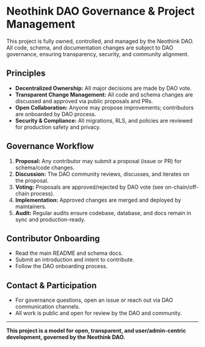 # Neothink DAO Governance & Project Management

This project is fully owned, controlled, and managed by the Neothink DAO. All code, schema, and documentation changes are subject to DAO governance, ensuring transparency, security, and community alignment.

## Principles
- **Decentralized Ownership:** All major decisions are made by DAO vote.
- **Transparent Change Management:** All code and schema changes are discussed and approved via public proposals and PRs.
- **Open Collaboration:** Anyone may propose improvements; contributors are onboarded by DAO process.
- **Security & Compliance:** All migrations, RLS, and policies are reviewed for production safety and privacy.

## Governance Workflow
1. **Proposal:** Any contributor may submit a proposal (issue or PR) for schema/code changes.
2. **Discussion:** The DAO community reviews, discusses, and iterates on the proposal.
3. **Voting:** Proposals are approved/rejected by DAO vote (see on-chain/off-chain process).
4. **Implementation:** Approved changes are merged and deployed by maintainers.
5. **Audit:** Regular audits ensure codebase, database, and docs remain in sync and production-ready.

## Contributor Onboarding
- Read the main README and schema docs.
- Submit an introduction and intent to contribute.
- Follow the DAO onboarding process.

## Contact & Participation
- For governance questions, open an issue or reach out via DAO communication channels.
- All work is public and open for review by the DAO and community.

---

**This project is a model for open, transparent, and user/admin-centric development, governed by the Neothink DAO.**

